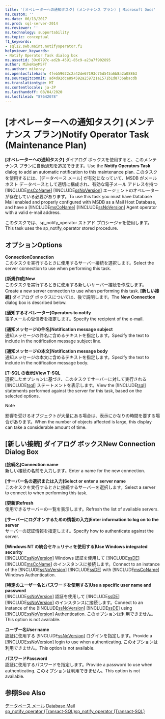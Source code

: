 ```yaml
---
title: '[オペレーターへの通知タスク] (メンテナンス プラン) | Microsoft Docs'
ms.custom: ''
ms.date: 06/13/2017
ms.prod: sql-server-2014
ms.reviewer: ''
ms.technology: supportability
ms.topic: conceptual
f1_keywords:
- sql12.swb.maint.notifyoperator.f1
helpviewer_keywords:
- Notify Operator Task dialog box
ms.assetid: 39c0797c-ad2b-4591-85c9-a23a7f902895
author: MikeRayMSFT
ms.author: mikeray
ms.openlocfilehash: 4feb59622c2a42de67193c75d545a6b8a2a08863
ms.sourcegitcommit: ad4d92dce894592a259721a1571b1d8736abacdb
ms.translationtype: MT
ms.contentlocale: ja-JP
ms.lasthandoff: 08/04/2020
ms.locfileid: "87642078"
---
```

# <a name="notify-operator-task-maintenance-plan"></a><span data-ttu-id="73f34-102">[オペレーターへの通知タスク] (メンテナンス プラン)</span><span class="sxs-lookup"><span data-stu-id="73f34-102">Notify Operator Task (Maintenance Plan)</span></span>
  <span data-ttu-id="73f34-103">**[オペレーターへの通知タスク]** ダイアログ ボックスを使用すると、このメンテナンス プランに自動通知を追加できます。</span><span class="sxs-lookup"><span data-stu-id="73f34-103">Use the **Notify Operators Task** dialog to add an automatic notification to this maintenance plan.</span></span> <span data-ttu-id="73f34-104">このタスクを使用するには、[データベース メール] が有効になっていて、MSDB がメール ホスト データベースとして適切に構成され、有効な電子メール アドレスを持つ [!INCLUDE[msCoName](../../includes/msconame-md.md)] [!INCLUDE[ssNoVersion](../../includes/ssnoversion-md.md)] エージェントのオペレーターが存在している必要があります。</span><span class="sxs-lookup"><span data-stu-id="73f34-104">To use this task you must have Database Mail enabled and properly configured with MSDB as a Mail Host Database, and have a [!INCLUDE[msCoName](../../includes/msconame-md.md)] [!INCLUDE[ssNoVersion](../../includes/ssnoversion-md.md)] Agent operator with a valid e-mail address.</span></span>  
  
 <span data-ttu-id="73f34-105">このタスクでは、sp_notify_operator ストアド プロシージャを使用します。</span><span class="sxs-lookup"><span data-stu-id="73f34-105">This task uses the sp_notify_operator stored procedure.</span></span>  
  
## <a name="options"></a><span data-ttu-id="73f34-106">オプション</span><span class="sxs-lookup"><span data-stu-id="73f34-106">Options</span></span>  
 <span data-ttu-id="73f34-107">**Connection**</span><span class="sxs-lookup"><span data-stu-id="73f34-107">**Connection**</span></span>  
 <span data-ttu-id="73f34-108">このタスクを実行するときに使用するサーバー接続を選択します。</span><span class="sxs-lookup"><span data-stu-id="73f34-108">Select the server connection to use when performing this task.</span></span>  
  
 <span data-ttu-id="73f34-109">**[新規作成]**</span><span class="sxs-lookup"><span data-stu-id="73f34-109">**New**</span></span>  
 <span data-ttu-id="73f34-110">このタスクを実行するときに使用する新しいサーバー接続を作成します。</span><span class="sxs-lookup"><span data-stu-id="73f34-110">Create a new server connection to use when performing this task.</span></span> <span data-ttu-id="73f34-111">**[新しい接続]** ダイアログ ボックスについては、後で説明します。</span><span class="sxs-lookup"><span data-stu-id="73f34-111">The **New Connection** dialog box is described below.</span></span>  
  
 <span data-ttu-id="73f34-112">**[通知するオペレーター]**</span><span class="sxs-lookup"><span data-stu-id="73f34-112">**Operators to notify**</span></span>  
 <span data-ttu-id="73f34-113">電子メールの受信者を指定します。</span><span class="sxs-lookup"><span data-stu-id="73f34-113">Specify the recipient of the e-mail.</span></span>  
  
 <span data-ttu-id="73f34-114">**[通知メッセージの件名]**</span><span class="sxs-lookup"><span data-stu-id="73f34-114">**Notification message subject**</span></span>  
 <span data-ttu-id="73f34-115">通知メッセージの件名に含めるテキストを指定します。</span><span class="sxs-lookup"><span data-stu-id="73f34-115">Specify the text to include in the notification message subject line.</span></span>  
  
 <span data-ttu-id="73f34-116">**[通知メッセージの本文]**</span><span class="sxs-lookup"><span data-stu-id="73f34-116">**Notification message body**</span></span>  
 <span data-ttu-id="73f34-117">通知メッセージの本文に含めるテキストを指定します。</span><span class="sxs-lookup"><span data-stu-id="73f34-117">Specify the text to include in the notification message body.</span></span>  
  
 <span data-ttu-id="73f34-118">**[T-SQL の表示]**</span><span class="sxs-lookup"><span data-stu-id="73f34-118">**View T-SQL**</span></span>  
 <span data-ttu-id="73f34-119">選択したオプションに基づき、このタスクでサーバーに対して実行される [!INCLUDE[tsql](../../includes/tsql-md.md)] ステートメントを表示します。</span><span class="sxs-lookup"><span data-stu-id="73f34-119">View the [!INCLUDE[tsql](../../includes/tsql-md.md)] statements performed against the server for this task, based on the selected options.</span></span>  
  
> [!NOTE]  
>  <span data-ttu-id="73f34-120">影響を受けるオブジェクトが大量にある場合は、表示にかなりの時間を要する場合があります。</span><span class="sxs-lookup"><span data-stu-id="73f34-120">When the number of objects affected is large, this display can take a considerable amount of time.</span></span>  
  
## <a name="new-connection-dialog-box"></a><span data-ttu-id="73f34-121">[新しい接続] ダイアログ ボックス</span><span class="sxs-lookup"><span data-stu-id="73f34-121">New Connection Dialog Box</span></span>  
 <span data-ttu-id="73f34-122">**[接続名]**</span><span class="sxs-lookup"><span data-stu-id="73f34-122">**Connection name**</span></span>  
 <span data-ttu-id="73f34-123">新しい接続の名前を入力します。</span><span class="sxs-lookup"><span data-stu-id="73f34-123">Enter a name for the new connection.</span></span>  
  
 <span data-ttu-id="73f34-124">**[サーバー名の選択または入力]**</span><span class="sxs-lookup"><span data-stu-id="73f34-124">**Select or enter a server name**</span></span>  
 <span data-ttu-id="73f34-125">このタスクを実行するときに接続するサーバーを選択します。</span><span class="sxs-lookup"><span data-stu-id="73f34-125">Select a server to connect to when performing this task.</span></span>  
  
 <span data-ttu-id="73f34-126">**[更新]**</span><span class="sxs-lookup"><span data-stu-id="73f34-126">**Refresh**</span></span>  
 <span data-ttu-id="73f34-127">使用できるサーバーの一覧を表示します。</span><span class="sxs-lookup"><span data-stu-id="73f34-127">Refresh the list of available servers.</span></span>  
  
 <span data-ttu-id="73f34-128">**[サーバーにログオンするための情報の入力]**</span><span class="sxs-lookup"><span data-stu-id="73f34-128">**Enter information to log on to the server**</span></span>  
 <span data-ttu-id="73f34-129">サーバーの認証情報を指定します。</span><span class="sxs-lookup"><span data-stu-id="73f34-129">Specify how to authenticate against the server.</span></span>  
  
 <span data-ttu-id="73f34-130">**[Windows NT の統合セキュリティを使用する]**</span><span class="sxs-lookup"><span data-stu-id="73f34-130">**Use Windows integrated security**</span></span>  
 <span data-ttu-id="73f34-131">[!INCLUDE[ssNoVersion](../../includes/ssnoversion-md.md)] Windows 認証を使用して [!INCLUDE[ssDE](../../includes/ssde-md.md)] [!INCLUDE[msCoName](../../includes/msconame-md.md)] のインスタンスに接続します。</span><span class="sxs-lookup"><span data-stu-id="73f34-131">Connect to an instance of the [!INCLUDE[ssNoVersion](../../includes/ssnoversion-md.md)] [!INCLUDE[ssDE](../../includes/ssde-md.md)] with [!INCLUDE[msCoName](../../includes/msconame-md.md)] Windows Authentication.</span></span>  
  
 <span data-ttu-id="73f34-132">**[特定のユーザー名とパスワードを使用する]**</span><span class="sxs-lookup"><span data-stu-id="73f34-132">**Use a specific user name and password**</span></span>  
 <span data-ttu-id="73f34-133">[!INCLUDE[ssNoVersion](../../includes/ssnoversion-md.md)] 認証を使用して [!INCLUDE[ssDE](../../includes/ssde-md.md)] [!INCLUDE[ssNoVersion](../../includes/ssnoversion-md.md)] のインスタンスに接続します。</span><span class="sxs-lookup"><span data-stu-id="73f34-133">Connect to an instance of the [!INCLUDE[ssNoVersion](../../includes/ssnoversion-md.md)] [!INCLUDE[ssDE](../../includes/ssde-md.md)] using [!INCLUDE[ssNoVersion](../../includes/ssnoversion-md.md)] Authentication.</span></span> <span data-ttu-id="73f34-134">このオプションは利用できません。</span><span class="sxs-lookup"><span data-stu-id="73f34-134">This option is not available.</span></span>  
  
 <span data-ttu-id="73f34-135">**ユーザー名**</span><span class="sxs-lookup"><span data-stu-id="73f34-135">**User name**</span></span>  
 <span data-ttu-id="73f34-136">認証に使用する [!INCLUDE[ssNoVersion](../../includes/ssnoversion-md.md)] ログインを指定します。</span><span class="sxs-lookup"><span data-stu-id="73f34-136">Provide a [!INCLUDE[ssNoVersion](../../includes/ssnoversion-md.md)] login to use when authenticating.</span></span> <span data-ttu-id="73f34-137">このオプションは利用できません。</span><span class="sxs-lookup"><span data-stu-id="73f34-137">This option is not available.</span></span>  
  
 <span data-ttu-id="73f34-138">**パスワード**</span><span class="sxs-lookup"><span data-stu-id="73f34-138">**Password**</span></span>  
 <span data-ttu-id="73f34-139">認証に使用するパスワードを指定します。</span><span class="sxs-lookup"><span data-stu-id="73f34-139">Provide a password to use when authenticating.</span></span> <span data-ttu-id="73f34-140">このオプションは利用できません。</span><span class="sxs-lookup"><span data-stu-id="73f34-140">This option is not available.</span></span>  
  
## <a name="see-also"></a><span data-ttu-id="73f34-141">参照</span><span class="sxs-lookup"><span data-stu-id="73f34-141">See Also</span></span>  
 <span data-ttu-id="73f34-142">[データベース メール](../database-mail/database-mail.md) </span><span class="sxs-lookup"><span data-stu-id="73f34-142">[Database Mail](../database-mail/database-mail.md) </span></span>  
 [<span data-ttu-id="73f34-143">sp_notify_operator &#40;Transact-SQL&#41;</span><span class="sxs-lookup"><span data-stu-id="73f34-143">sp_notify_operator &#40;Transact-SQL&#41;</span></span>](/sql/relational-databases/system-stored-procedures/sp-notify-operator-transact-sql)  
  
  

